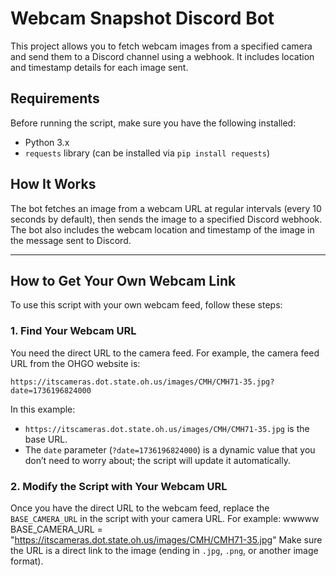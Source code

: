 # Webcam Snapshot Discord Bot

This project allows you to fetch webcam images from a specified camera and send them to a Discord channel using a webhook. It includes location and timestamp details for each image sent.

## Requirements

Before running the script, make sure you have the following installed:

- Python 3.x
- `requests` library (can be installed via `pip install requests`)

## How It Works

The bot fetches an image from a webcam URL at regular intervals (every 10 seconds by default), then sends the image to a specified Discord webhook. The bot also includes the webcam location and timestamp of the image in the message sent to Discord.

---

## How to Get Your Own Webcam Link

To use this script with your own webcam feed, follow these steps:

### 1. Find Your Webcam URL

You need the direct URL to the camera feed. For example, the camera feed URL from the OHGO website is:

`https://itscameras.dot.state.oh.us/images/CMH/CMH71-35.jpg?date=1736196824000`


In this example:
- `https://itscameras.dot.state.oh.us/images/CMH/CMH71-35.jpg` is the base URL.
- The `date` parameter (`?date=1736196824000`) is a dynamic value that you don’t need to worry about; the script will update it automatically.

### 2. Modify the Script with Your Webcam URL

Once you have the direct URL to the webcam feed, replace the `BASE_CAMERA_URL` in the script with your camera URL. For example:
wwwww
BASE_CAMERA_URL = "https://itscameras.dot.state.oh.us/images/CMH/CMH71-35.jpg"
Make sure the URL is a direct link to the image (ending in `.jpg`, `.png`, or another image format).
